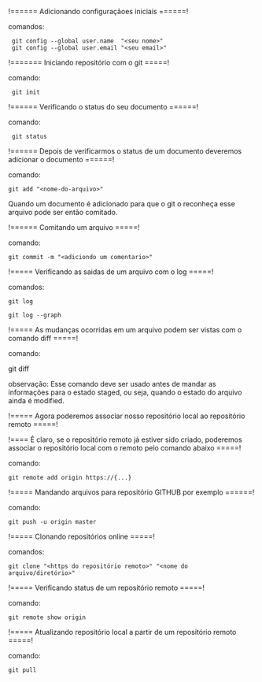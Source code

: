 
!====== Adicionando configuraçãoes iniciais ======!

   comandos:

     git config --global user.name  "<seu nome>"
     git config --global user.email "<seu email>"


!=======  Iniciando repositório com o git =====!

   comando:

     git init

!======  Verificando o status do seu documento ======!

   comando:

     git status

!====== Depois de verificarmos o status de um documento deveremos adicionar o documento ======!

   comando:

    git add "<nome-do-arquivo>"

Quando um documento é adicionado para que o git o reconheça esse arquivo pode ser então comitado.

!====== Comitando um arquivo =====!

   comando:

    git commit -m "<adiciondo um comentario>"

!===== Verificando as saidas de um arquivo com o log =====!

   comandos:

    git log

    git log --graph

!===== As mudanças ocorridas em um arquivo podem ser vistas com o comando diff =====!

  comando:

   git diff

   observação: Esse comando deve ser usado antes de mandar as informações para o estado
               staged, ou seja, quando o estado do arquivo ainda é modified.

!===== Agora poderemos associar nosso repositório local ao repositório remoto  =====!

!==== É claro, se o repositório remoto já estiver sido criado, poderemos associar o
      repositório local com o remoto pelo comando abaixo                       =====!

  comando:
  
    git remote add origin https://{...} 


!===== Mandando arquivos para repositório GITHUB por exemplo ======!

   comando:

    git push -u origin master 


!===== Clonando repositórios online =====!

   comandos:

    git clone "<https do repositório remoto>" "<nome do arquivo/diretório>"

!===== Verificando status de um repositório remoto =====!

   comando:
    
    git remote show origin  

!===== Atualizando repositório local a partir de um repositório remoto =====!

  comando:

    git pull      
